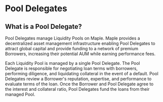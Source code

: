 # Pool Delegates

## What is a Pool Delegate?

Pool Delegates manage Liquidity Pools on Maple. Maple provides a decentralized asset management infrastructure enabling Pool Delegates to attract global capital and provide funding to a network of premium Borrowers, increasing their potential AUM while earning performance fees.

Each Liquidity Pool is managed by a single Pool Delegate. The Pool Delegate is responsible for negotiating loan terms with borrowers, performing diligence, and liquidating collateral in the event of a default. Pool Delegates review a Borrower's reputation, expertise, and performance to evaluate terms of the loan. Once the Borrower and Pool Delegate agree to the interest and collateral ratio, Pool Delegates fund the loans from their managed Pool.

